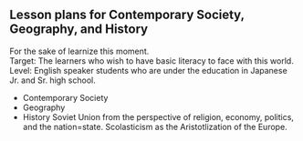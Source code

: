 ## Lesson plans for Contemporary Society, Geography, and History
For the sake of learnize this moment.  
Target: The learners who wish to have basic literacy to face with this world.  
Level: English speaker students who are under the education in Japanese Jr. and Sr. high school.
- Contemporary Society
- Geography
- History
  Soviet Union from the perspective of religion, economy, politics, and the nation=state.
  Scolasticism as the Aristotlization of the Europe.
